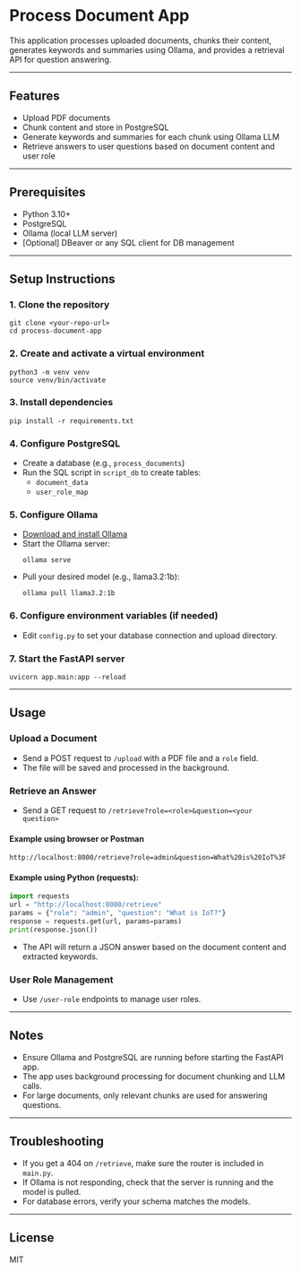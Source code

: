 # Process Document App

This application processes uploaded documents, chunks their content, generates keywords and summaries using Ollama, and provides a retrieval API for question answering.

---

## Features
- Upload PDF documents
- Chunk content and store in PostgreSQL
- Generate keywords and summaries for each chunk using Ollama LLM
- Retrieve answers to user questions based on document content and user role

---

## Prerequisites
- Python 3.10+
- PostgreSQL
- Ollama (local LLM server)
- [Optional] DBeaver or any SQL client for DB management

---

## Setup Instructions

### 1. Clone the repository
```
git clone <your-repo-url>
cd process-document-app
```

### 2. Create and activate a virtual environment
```
python3 -m venv venv
source venv/bin/activate
```

### 3. Install dependencies
```
pip install -r requirements.txt
```

### 4. Configure PostgreSQL
- Create a database (e.g., `process_documents`)
- Run the SQL script in `script_db` to create tables:
  - `document_data`
  - `user_role_map`

### 5. Configure Ollama
- [Download and install Ollama](https://ollama.com/download)
- Start the Ollama server:
  ```
  ollama serve
  ```
- Pull your desired model (e.g., llama3.2:1b):
  ```
  ollama pull llama3.2:1b
  ```

### 6. Configure environment variables (if needed)
- Edit `config.py` to set your database connection and upload directory.

### 7. Start the FastAPI server
```
uvicorn app.main:app --reload
```

---

## Usage

### Upload a Document
- Send a POST request to `/upload` with a PDF file and a `role` field.
- The file will be saved and processed in the background.


### Retrieve an Answer
- Send a GET request to `/retrieve?role=<role>&question=<your question>`

#### Example using browser or Postman
```
http://localhost:8000/retrieve?role=admin&question=What%20is%20IoT%3F
```

#### Example using Python (requests):
```python
import requests
url = "http://localhost:8000/retrieve"
params = {"role": "admin", "question": "What is IoT?"}
response = requests.get(url, params=params)
print(response.json())
```

- The API will return a JSON answer based on the document content and extracted keywords.

### User Role Management
- Use `/user-role` endpoints to manage user roles.

---

## Notes
- Ensure Ollama and PostgreSQL are running before starting the FastAPI app.
- The app uses background processing for document chunking and LLM calls.
- For large documents, only relevant chunks are used for answering questions.

---

## Troubleshooting
- If you get a 404 on `/retrieve`, make sure the router is included in `main.py`.
- If Ollama is not responding, check that the server is running and the model is pulled.
- For database errors, verify your schema matches the models.

---

## License
MIT
